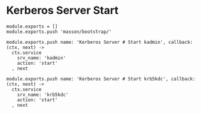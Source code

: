 
# Kerberos Server Start

    module.exports = []
    module.exports.push 'masson/bootstrap/'

    module.exports.push name: 'Kerberos Server # Start kadmin', callback: (ctx, next) ->
      ctx.service
        srv_name: 'kadmin'
        action: 'start'
      , next

    module.exports.push name: 'Kerberos Server # Start krb5kdc', callback: (ctx, next) ->
      ctx.service
        srv_name: 'krb5kdc'
        action: 'start'
      , next
